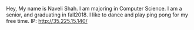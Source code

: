 Hey, My name is Naveli Shah. I am majoring in Computer Science. I am a senior, and graduating in fall2018. I like to dance and play ping pong for my free time.
IP: http://35.225.15.140/
